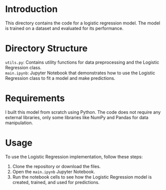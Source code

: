 # Introduction
This directory contains the code for a logistic regression model. The model is trained on a dataset and evaluated for its performance.
# Directory Structure
`utils.py`: Contains utility functions for data preprocessing and the Logistic Regression class.<br>
`main.ipynb`: Jupyter Notebook that demonstrates how to use the Logistic Regression class to fit a model and make predictions.
# Requirements
I built this model from scratch using Python. The code does not require any external libraries, only some libraries like NumPy and Pandas for data manipulation.
# Usage
To use the Logistic Regression implementation, follow these steps:
1. Clone the repository or download the files.
2. Open the `main.ipynb` Jupyter Notebook.
3. Run the notebook cells to see how the Logistic Regression model is created, trained, and used for predictions.
